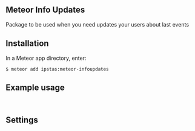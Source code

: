 ## Meteor Info Updates

Package to be used when you need updates your users about last events
 
## Installation

In a Meteor app directory, enter:

```
$ meteor add ipstas:meteor-infoupdates
```

## Example usage

```javascript



```

## Settings

```

```

